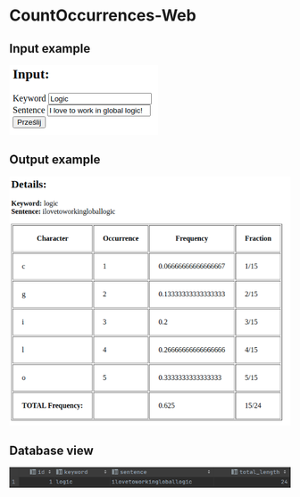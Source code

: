 # CountOccurrences-Web

## Input example
![Input](occur_input.png)

## Output example
![Output](occur_output.png)

## Database view
![Database](occur_mysql.png)
